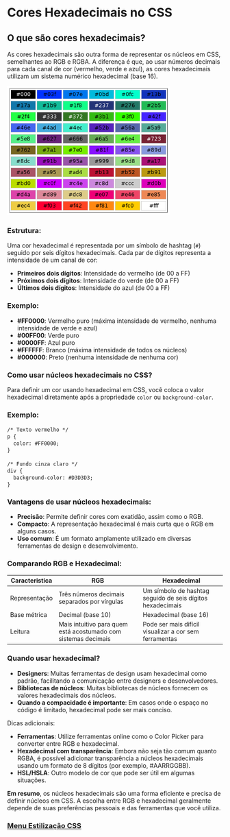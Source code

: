 # Cores Hexadecimais no CSS

## O que são cores hexadecimais?

As cores hexadecimais são outra forma de representar os núcleos em CSS, semelhantes ao RGB e RGBA. A diferença é que, ao usar números decimais para cada canal de cor (vermelho, verde e azul), as cores hexadecimais utilizam um sistema numérico hexadecimal (base 16).

<img src="img/cores-hexadecimal.png">

### Estrutura:

Uma cor hexadecimal é representada por um símbolo de hashtag (`#`) seguido por seis dígitos hexadecimais. Cada par de dígitos representa a intensidade de um canal de cor:

- **Primeiros dois dígitos**: Intensidade do vermelho (de 00 a FF)
- **Próximos dois dígitos**: Intensidade do verde (de 00 a FF)
- **Últimos dois dígitos**: Intensidade do azul (de 00 a FF)

### Exemplo:

- **#FF0000**: Vermelho puro (máxima intensidade de vermelho, nenhuma intensidade de verde e azul)
- **#00FF00**: Verde puro
- **#0000FF**: Azul puro
- **#FFFFFF**: Branco (máxima intensidade de todos os núcleos)
- **#000000**: Preto (nenhuma intensidade de nenhuma cor)

### Como usar núcleos hexadecimais no CSS?

Para definir um cor usando hexadecimal em CSS, você coloca o valor hexadecimal diretamente após a propriedade `color` ou `background-color`.

### Exemplo:

```
/* Texto vermelho */
p {
  color: #FF0000;
}

/* Fundo cinza claro */
div {
  background-color: #D3D3D3;
}
```

### Vantagens de usar núcleos hexadecimais:

- **Precisão**: Permite definir cores com exatidão, assim como o RGB.
- **Compacto**: A representação hexadecimal é mais curta que o RGB em alguns casos.
- **Uso comum**: É um formato amplamente utilizado em diversas ferramentas de design e desenvolvimento.

### Comparando RGB e Hexadecimal:

|**Caracteristica**|	**RGB**|	**Hexadecimal**|
|-------|----------|-----------|
|Representação|Três números decimais separados por vírgulas	|Um símbolo de hashtag seguido de seis dígitos hexadecimais|
|Base métrica|	Decimal (base 10)|	Hexadecimal (base 16)|
|Leitura	|Mais intuitivo para quem está acostumado com sistemas decimais|	Pode ser mais difícil visualizar a cor sem ferramentas|

### Quando usar hexadecimal?

- **Designers**: Muitas ferramentas de design usam hexadecimal como padrão, facilitando a comunicação entre designers e desenvolvedores.
- **Bibliotecas de núcleos**: Muitas bibliotecas de núcleos fornecem os valores hexadecimais dos núcleos.
- **Quando a compacidade é importante**: Em casos onde o espaço no código é limitado, hexadecimal pode ser mais conciso.

Dicas adicionais:

- **Ferramentas**: Utilize ferramentas online como o Color Picker para converter entre RGB e hexadecimal.
- **Hexadecimal com transparência**: Embora não seja tão comum quanto RGBA, é possível adicionar transparência a núcleos hexadecimais usando um formato de 8 dígitos (por exemplo, #AARRGGBB).
- **HSL/HSLA**: Outro modelo de cor que pode ser útil em algumas situações.

**Em resumo**, os núcleos hexadecimais são uma forma eficiente e precisa de definir núcleos em CSS. A escolha entre RGB e hexadecimal geralmente depende de suas preferências pessoais e das ferramentas que você utiliza.


### [Menu Estilização CSS](../menu_estilizacao.md)


